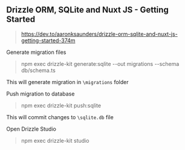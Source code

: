 ## Drizzle ORM, SQLite and Nuxt JS - Getting Started 
> https://dev.to/aaronksaunders/drizzle-orm-sqlite-and-nuxt-js-getting-started-374m

Generate migration files
> npm exec drizzle-kit generate:sqlite --out migrations --schema db/schema.ts

This will generate migration in `\migrations` folder

Push migration to database
> npm exec drizzle-kit push:sqlite

This will commit changes to `\sqlite.db` file

Open Drizzle Studio
> npm exec drizzle-kit studio
